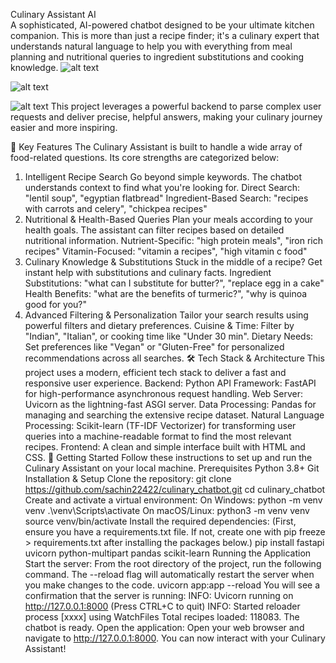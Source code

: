 Culinary Assistant AI <br>
A sophisticated, AI-powered chatbot designed to be your ultimate kitchen companion. This is more than just a recipe finder; it's a culinary expert that understands natural language to help you with everything from meal planning and nutritional queries to ingredient substitutions and cooking knowledge.
![alt text](https://img.shields.io/badge/Python-3.9%2B-blue?style=for-the-badge&logo=python)

![alt text](https://img.shields.io/badge/FastAPI-0.95%2B-green?style=for-the-badge&logo=fastapi)

![alt text](https://img.shields.io/badge/SciKit--Learn-1.2%2B-orange?style=for-the-badge&logo=scikit-learn)
This project leverages a powerful backend to parse complex user requests and deliver precise, helpful answers, making your culinary journey easier and more inspiring.

🌟 Key Features
The Culinary Assistant is built to handle a wide array of food-related questions. Its core strengths are categorized below:
1. Intelligent Recipe Search
Go beyond simple keywords. The chatbot understands context to find what you're looking for.
Direct Search: "lentil soup", "egyptian flatbread"
Ingredient-Based Search: "recipes with carrots and celery", "chickpea recipes"
2. Nutritional & Health-Based Queries
Plan your meals according to your health goals. The assistant can filter recipes based on detailed nutritional information.
Nutrient-Specific: "high protein meals", "iron rich recipes"
Vitamin-Focused: "vitamin a recipes", "high vitamin c food"
3. Culinary Knowledge & Substitutions
Stuck in the middle of a recipe? Get instant help with substitutions and culinary facts.
Ingredient Substitutions: "what can I substitute for butter?", "replace egg in a cake"
Health Benefits: "what are the benefits of turmeric?", "why is quinoa good for you?"
4. Advanced Filtering & Personalization
Tailor your search results using powerful filters and dietary preferences.
Cuisine & Time: Filter by "Indian", "Italian", or cooking time like "Under 30 min".
Dietary Needs: Set preferences like "Vegan" or "Gluten-Free" for personalized recommendations across all searches.
🛠️ Tech Stack & Architecture
This project uses a modern, efficient tech stack to deliver a fast and responsive user experience.
Backend: Python
API Framework: FastAPI for high-performance asynchronous request handling.
Web Server: Uvicorn as the lightning-fast ASGI server.
Data Processing: Pandas for managing and searching the extensive recipe dataset.
Natural Language Processing: Scikit-learn (TF-IDF Vectorizer) for transforming user queries into a machine-readable format to find the most relevant recipes.
Frontend: A clean and simple interface built with HTML and CSS.
🚀 Getting Started
Follow these instructions to set up and run the Culinary Assistant on your local machine.
Prerequisites
Python 3.8+
Git
Installation & Setup
Clone the repository:
git clone https://github.com/sachin22422/culinary_chatbot.git
cd culinary_chatbot
Create and activate a virtual environment:
On Windows:
python -m venv venv
.\venv\Scripts\activate
On macOS/Linux:
python3 -m venv venv
source venv/bin/activate
Install the required dependencies:
(First, ensure you have a requirements.txt file. If not, create one with pip freeze > requirements.txt after installing the packages below.)
pip install fastapi uvicorn python-multipart pandas scikit-learn
Running the Application
Start the server:
From the root directory of the project, run the following command. The --reload flag will automatically restart the server when you make changes to the code.
uvicorn app:app --reload
You will see a confirmation that the server is running:
INFO:     Uvicorn running on http://127.0.0.1:8000 (Press CTRL+C to quit)
INFO:     Started reloader process [xxxx] using WatchFiles
Total recipes loaded: 118083. The chatbot is ready.
Open the application:
Open your web browser and navigate to http://127.0.0.1:8000. You can now interact with your Culinary Assistant!
